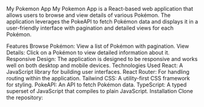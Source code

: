My Pokemon App
My Pokemon App is a React-based web application that allows users to browse and view details of various Pokémon. The application leverages the PokeAPI to fetch Pokémon data and displays it in a user-friendly interface with pagination and detailed views for each Pokémon.

Features
Browse Pokémon: View a list of Pokémon with pagination.
View Details: Click on a Pokémon to view detailed information about it.
Responsive Design: The application is designed to be responsive and works well on both desktop and mobile devices.
Technologies Used
React: A JavaScript library for building user interfaces.
React Router: For handling routing within the application.
Tailwind CSS: A utility-first CSS framework for styling.
PokeAPI: An API to fetch Pokémon data.
TypeScript: A typed superset of JavaScript that compiles to plain JavaScript.
Installation
Clone the repository: